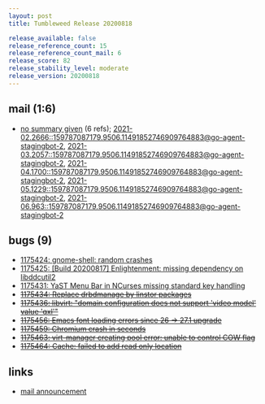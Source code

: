```yaml
---
layout: post
title: Tumbleweed Release 20200818

release_available: false
release_reference_count: 15
release_reference_count_mail: 6
release_score: 82
release_stability_level: moderate
release_version: 20200818
---
```


## mail (1:6)

- [no summary given](https://lists.opensuse.org/archives/list/factory@lists.opensuse.org/thread/S2FXGDTF5I6SBV7MGAKPZTWRDYT4ODPS) (6 refs); [2021-02.2666::<159787087179.9506.11491852746909764883@go-agent-stagingbot-2>](https://lists.opensuse.org/archives/list/factory@lists.opensuse.org/thread/S2FXGDTF5I6SBV7MGAKPZTWRDYT4ODPS), [2021-03.2057::<159787087179.9506.11491852746909764883@go-agent-stagingbot-2>](https://lists.opensuse.org/archives/list/factory@lists.opensuse.org/thread/S2FXGDTF5I6SBV7MGAKPZTWRDYT4ODPS), [2021-04.1700::<159787087179.9506.11491852746909764883@go-agent-stagingbot-2>](https://lists.opensuse.org/archives/list/factory@lists.opensuse.org/thread/S2FXGDTF5I6SBV7MGAKPZTWRDYT4ODPS), [2021-05.1229::<159787087179.9506.11491852746909764883@go-agent-stagingbot-2>](https://lists.opensuse.org/archives/list/factory@lists.opensuse.org/thread/S2FXGDTF5I6SBV7MGAKPZTWRDYT4ODPS), [2021-06.963::<159787087179.9506.11491852746909764883@go-agent-stagingbot-2>](https://lists.opensuse.org/archives/list/factory@lists.opensuse.org/thread/S2FXGDTF5I6SBV7MGAKPZTWRDYT4ODPS)

## bugs (9)

<!--more-->

- [1175424: gnome-shell: random crashes](https://bugzilla.opensuse.org/show_bug.cgi?id=1175424)
- [1175425: \[Build 20200817\] Enlightenment: missing dependency on libddcutil2](https://bugzilla.opensuse.org/show_bug.cgi?id=1175425)
- [1175431: YaST Menu Bar in NCurses missing standard key handling](https://bugzilla.opensuse.org/show_bug.cgi?id=1175431)
- ~~[1175434: Replace drbdmanage by linstor packages](https://bugzilla.opensuse.org/show_bug.cgi?id=1175434)~~
- ~~[1175436: libvirt: "domain configuration does not support 'video model' value 'qxl'"](https://bugzilla.opensuse.org/show_bug.cgi?id=1175436)~~
- ~~[1175456: Emacs font loading errors since 26 -> 27.1 upgrade](https://bugzilla.opensuse.org/show_bug.cgi?id=1175456)~~
- ~~[1175459: Chromium crash in seconds](https://bugzilla.opensuse.org/show_bug.cgi?id=1175459)~~
- ~~[1175463: virt-manager creating pool error: unable to control COW flag](https://bugzilla.opensuse.org/show_bug.cgi?id=1175463)~~
- ~~[1175464: Cache: failed to add read only location](https://bugzilla.opensuse.org/show_bug.cgi?id=1175464)~~



## links

- [mail announcement](https://lists.opensuse.org/archives/list/factory@lists.opensuse.org/thread/S2FXGDTF5I6SBV7MGAKPZTWRDYT4ODPS)
